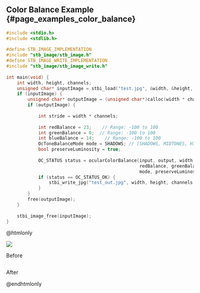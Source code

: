 ## Color Balance Example {#page_examples_color_balance}

```c
#include <stdio.h>  
#include <stdlib.h>  
  
#define STB_IMAGE_IMPLEMENTATION  
#include "stb_image/stb_image.h"  
#define STB_IMAGE_WRITE_IMPLEMENTATION  
#include "stb_image/stb_image_write.h"  
  
int main(void) {  
    int width, height, channels;  
    unsigned char* inputImage = stbi_load("test.jpg", &width, &height, &channels, 0);  
    if (inputImage) {  
        unsigned char* outputImage = (unsigned char*)calloc(width * channels * height * sizeof(unsigned char), 1);  
        if (outputImage) {  
  
            int stride = width * channels;  
  
            int redBalance = 23;    // Range: -100 to 100
            int greenBalance = 0;  // Range: -100 to 100
            int blueBalance = 14;    // Range: -100 to 100
            OcToneBalanceMode mode = SHADOWS; // [SHADOWS, MIDTONES, HIGHLIGHTS]
            bool preserveLuminosity = true;
            
            OC_STATUS status = ocularColorBalance(input, output, width, height, stride,
                                                  redBalance, greenBalance, blueBalance,
                                                  mode, preserveLuminosity);
            if (status == OC_STATUS_OK) {
                stbi_write_jpg("test_out.jpg", width, height, channels, outputImage, 100);  
            }
        }  
        free(outputImage);  
    }  
  
    stbi_image_free(inputImage);  
}
```

@htmlonly
<div class="sample-images">
    <div class="img-with-text">
        <img src="color_balance.jpg"/>
        <p>Before</p>
    </div>
    <div class="img-with-text">
        <img src="color_balance_out.jpg" alt=""/>
        <p>After</p>
    </div>
</div>
@endhtmlonly

